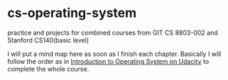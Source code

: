 # cs-operating-system
practice and projects for combined courses from GIT CS 8803-002 and Stanford CS140(basic level)

I will put a mind map here as soon as I finish each chapter. Basically I will follow the order as in [Introduction to Operating System on Udacity](https://classroom.udacity.com/courses/ud923/lessons/3014898657/concepts/30515485910923) to complete the whole course.


